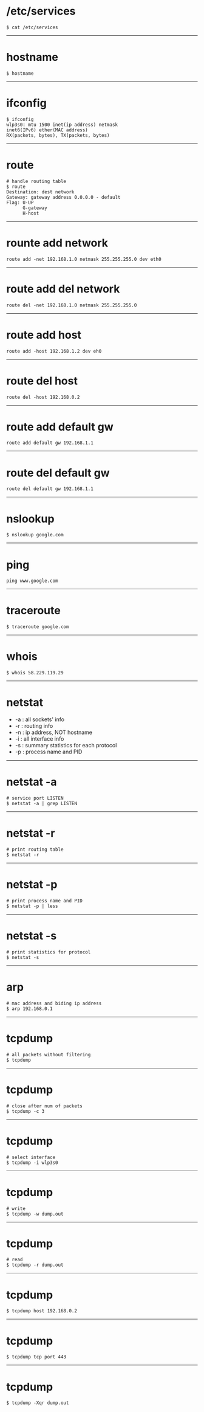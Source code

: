 # /etc/services
```
$ cat /etc/services
```
---
# hostname
```
$ hostname
```
---
# ifconfig
```
$ ifconfig 
wlp3s0: mtu 1500 inet(ip address) netmask
inet6(IPv6) ether(MAC address)
RX(packets, bytes), TX(packets, bytes)
```
---
# route
```
# handle routing table
$ route
Destination: dest network
Gateway: gateway address 0.0.0.0 - default
Flag: U-UP
      G-gateway
      H-host

```
---
# rounte add network
```
route add -net 192.168.1.0 netmask 255.255.255.0 dev eth0
```
---
# route add del network
```
route del -net 192.168.1.0 netmask 255.255.255.0
```
---
# route add host
```
route add -host 192.168.1.2 dev eh0
```
---
# route del host
```
route del -host 192.168.0.2
```
---
# route add default gw
```
route add default gw 192.168.1.1
```
---
# route del default gw
```
route del default gw 192.168.1.1
```
---
# nslookup
```
$ nslookup google.com
```
---
# ping
```
ping www.google.com
```
---
# traceroute
```
$ traceroute google.com
```
---
# whois
```
$ whois 58.229.119.29
```
---
# netstat
  - -a : all sockets' info
  - -r : routing info
  - -n : ip address, NOT hostname
  - -i : all interface info
  - -s : summary statistics for each protocol
  - -p : process name and PID 
---
# netstat -a
```
# service port LISTEN
$ netstat -a | grep LISTEN
```
---
# netstat -r
```
# print routing table
$ netstat -r
```
---
# netstat -p
```
# print process name and PID 
$ netstat -p | less
```
---
# netstat -s
```
# print statistics for protocol
$ netstat -s
```
---
# arp
```
# mac address and biding ip address 
$ arp 192.168.0.1
```
---
# tcpdump
```
# all packets without filtering
$ tcpdump
```
---
# tcpdump
```
# close after num of packets
$ tcpdump -c 3
```
---
# tcpdump
```
# select interface
$ tcpdump -i wlp3s0
```
---
# tcpdump
```
# write
$ tcpdump -w dump.out
```
---
# tcpdump
```
# read
$ tcpdump -r dump.out
```
---
# tcpdump
```
$ tcpdump host 192.168.0.2
```
---
# tcpdump
```
$ tcpdump tcp port 443
```
---
# tcpdump
```
$ tcpdump -Xqr dump.out
```

